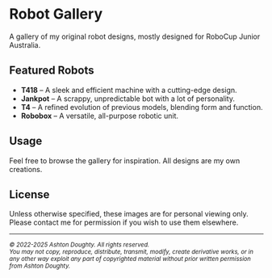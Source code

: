 # Robot Gallery  
A gallery of my original robot designs, mostly designed for RoboCup Junior Australia.  

## Featured Robots  
- **T418** – A sleek and efficient machine with a cutting-edge design.  
- **Jankpot** – A scrappy, unpredictable bot with a lot of personality.  
- **T4** – A refined evolution of previous models, blending form and function.  
- **Robobox** – A versatile, all-purpose robotic unit.  

## Usage  
Feel free to browse the gallery for inspiration. All designs are my own creations.  

## License  
Unless otherwise specified, these images are for personal viewing only. Please contact me for permission if you wish to use them elsewhere.  

---

<sub>*© 2022-2025 Ashton Doughty. All rights reserved.*  
*You may not copy, reproduce, distribute, transmit, modify, create derivative works, or in any other way exploit any part of copyrighted material without prior written permission from Ashton Doughty.*</sub>
